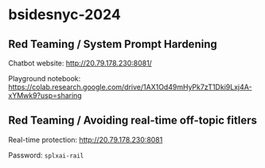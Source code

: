 # bsidesnyc-2024

## Red Teaming / System Prompt Hardening

Chatbot website: http://20.79.178.230:8081/

Playground notebook: https://colab.research.google.com/drive/1AX1Od49mHyPk7zT1Dki9Lxj4A-xYMwk9?usp=sharing

## Red Teaming / Avoiding real-time off-topic fitlers 

Real-time protection: http://20.79.178.230:8081

Password: `splxai-rail`
